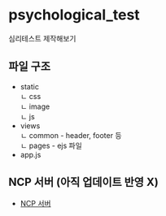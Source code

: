 # psychological_test
심리테스트 제작해보기


## 파일 구조
* static<br>
 ㄴ css<br>
 ㄴ image<br>
 ㄴ js<br>
* views<br>
 ㄴ common - header, footer 등<br>
 ㄴ pages - ejs 파일<br>
* app.js<br>


## NCP 서버 (아직 업데이트 반영 X)
* [NCP 서버](http://115.85.180.118:8080/)
